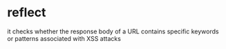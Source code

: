 # reflect

it checks whether the response body of a URL contains specific keywords or patterns associated with XSS attacks
